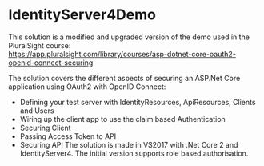 # IdentityServer4Demo

This solution is a modified and upgraded version of the demo used in the PluralSight course:<br/>
https://app.pluralsight.com/library/courses/asp-dotnet-core-oauth2-openid-connect-securing<br/>

The solution covers the different aspects of securing an ASP.Net Core application using OAuth2 with OpenID Connect:
- Defining your test server with IdentityResources, ApiResources, Clients and Users
- Wiring up the client app to use the claim based Authentication
- Securing Client
- Passing Access Token to API
- Securing API
The solution is made in VS2017 with .Net Core 2 and IdentityServer4.
The initial version supports role based authorisation.


